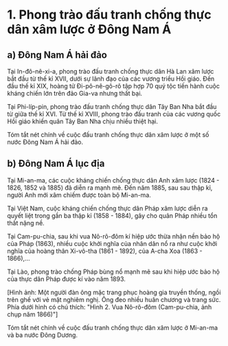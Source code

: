 # 1. Phong trào đấu tranh chống thực dân xâm lược ở Đông Nam Á

## a) Đông Nam Á hải đảo

Tại In-đô-nê-xi-a, phong trào đấu tranh chống thực dân Hà Lan xâm lược bắt đầu từ thế kỉ XVII, dưới sự lãnh đạo của các vương triều Hồi giáo. Đến đầu thế kỉ XIX, hoàng tử Đi-pô-nê-gô-rô tập hợp 70 quý tộc tiến hành cuộc kháng chiến lớn trên đảo Gia-va nhưng thất bại.

Tại Phi-líp-pin, phong trào đấu tranh chống thực dân Tây Ban Nha bắt đầu từ giữa thế kỉ XVI. Từ thế kỉ XVIII, phong trào đấu tranh của các vương quốc Hồi giáo khiến quân Tây Ban Nha chịu nhiều thiệt hại.

Tóm tắt nét chính về cuộc đấu tranh chống thực dân xâm lược ở một số nước Đông Nam Á hải đảo.

## b) Đông Nam Á lục địa

Tại Mi-an-ma, các cuộc kháng chiến chống thực dân Anh xâm lược (1824 - 1826, 1852 và 1885) đã diễn ra mạnh mẽ. Đến năm 1885, sau sau thập kỉ, người Anh mới xâm chiếm được toàn bộ Mi-an-ma.

Tại Việt Nam, cuộc kháng chiến chống thực dân Pháp xâm lược diễn ra quyết liệt trong gần ba thập kỉ (1858 - 1884), gây cho quân Pháp nhiều tổn thất nặng nề.

Tại Cam-pu-chia, sau khi vua Nô-rô-đôm kí hiệp ước thừa nhận nền bảo hộ của Pháp (1863), nhiều cuộc khởi nghĩa của nhân dân nổ ra như cuộc khởi nghĩa của hoàng thân Xi-vô-tha (1861 - 1892), của A-cha Xoa (1863 - 1866),...

Tại Lào, phong trào chống Pháp bùng nổ mạnh mẽ sau khi hiệp ước bảo hộ của thực dân Pháp được kí vào năm 1893.

[Hình ảnh: Một người đàn ông mặc trang phục hoàng gia truyền thống, ngồi trên ghế với vẻ mặt nghiêm nghị. Ông đeo nhiều huân chương và trang sức. Phía dưới hình có chú thích: "Hình 2. Vua Nô-rô-đôm (Cam-pu-chia, ảnh chụp năm 1866)"]

Tóm tắt nét chính về cuộc đấu tranh chống thực dân xâm lược ở Mi-an-ma và ba nước Đông Dương.